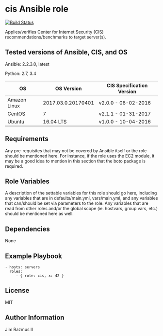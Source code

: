 # cis Ansible role

[![Build Status](https://travis-ci.org/jimrazmus/cis.svg?branch=master)](https://travis-ci.org/jimrazmus/cis)

Applies/verifies Center for Internet Security (CIS) recommendations/benchmarks to target server(s).

## Tested versions of Ansible, CIS, and OS

Ansible: 2.2.3.0, latest

Python: 2.7, 3.4

| OS | OS Version | CIS Specification Version |
| --- | --- | --- |
| Amazon Linux | 2017.03.0.20170401 | v2.0.0 - 06-02-2016 |
| CentOS | 7 | v2.1.1 - 01-31-2017 |
| Ubuntu | 16.04 LTS | v1.0.0 - 10-04-2016 |

## Requirements

Any pre-requisites that may not be covered by Ansible itself or the role should be mentioned here. For instance, if the role uses the EC2 module, it may be a good idea to mention in this section that the boto package is required.

## Role Variables

A description of the settable variables for this role should go here, including any variables that are in defaults/main.yml, vars/main.yml, and any variables that can/should be set via parameters to the role. Any variables that are read from other roles and/or the global scope (ie. hostvars, group vars, etc.) should be mentioned here as well.

## Dependencies

None

## Example Playbook

    - hosts: servers
      roles:
         - { role: cis, x: 42 }

## License

MIT

## Author Information

Jim Razmus II
